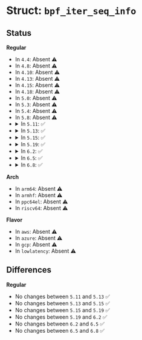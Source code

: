 # Struct: <code>bpf_iter_seq_info</code>

## Status
<b>Regular</b>
<ul>
<li>
In <code>4.4</code>: Absent ⚠️
</li>
<li>
In <code>4.8</code>: Absent ⚠️
</li>
<li>
In <code>4.10</code>: Absent ⚠️
</li>
<li>
In <code>4.13</code>: Absent ⚠️
</li>
<li>
In <code>4.15</code>: Absent ⚠️
</li>
<li>
In <code>4.18</code>: Absent ⚠️
</li>
<li>
In <code>5.0</code>: Absent ⚠️
</li>
<li>
In <code>5.3</code>: Absent ⚠️
</li>
<li>
In <code>5.4</code>: Absent ⚠️
</li>
<li>
In <code>5.8</code>: Absent ⚠️
</li>
<li>
<details>
<summary>In <code>5.11</code>: ✅</summary>

```c
struct bpf_iter_seq_info {
    const struct seq_operations *seq_ops;
    bpf_iter_init_seq_priv_t init_seq_private;
    bpf_iter_fini_seq_priv_t fini_seq_private;
    u32 seq_priv_size;
};
```
</details>
</li>
<li>
<details>
<summary>In <code>5.13</code>: ✅</summary>

```c
struct bpf_iter_seq_info {
    const struct seq_operations *seq_ops;
    bpf_iter_init_seq_priv_t init_seq_private;
    bpf_iter_fini_seq_priv_t fini_seq_private;
    u32 seq_priv_size;
};
```
</details>
</li>
<li>
<details>
<summary>In <code>5.15</code>: ✅</summary>

```c
struct bpf_iter_seq_info {
    const struct seq_operations *seq_ops;
    bpf_iter_init_seq_priv_t init_seq_private;
    bpf_iter_fini_seq_priv_t fini_seq_private;
    u32 seq_priv_size;
};
```
</details>
</li>
<li>
<details>
<summary>In <code>5.19</code>: ✅</summary>

```c
struct bpf_iter_seq_info {
    const struct seq_operations *seq_ops;
    bpf_iter_init_seq_priv_t init_seq_private;
    bpf_iter_fini_seq_priv_t fini_seq_private;
    u32 seq_priv_size;
};
```
</details>
</li>
<li>
<details>
<summary>In <code>6.2</code>: ✅</summary>

```c
struct bpf_iter_seq_info {
    const struct seq_operations *seq_ops;
    bpf_iter_init_seq_priv_t init_seq_private;
    bpf_iter_fini_seq_priv_t fini_seq_private;
    u32 seq_priv_size;
};
```
</details>
</li>
<li>
<details>
<summary>In <code>6.5</code>: ✅</summary>

```c
struct bpf_iter_seq_info {
    const struct seq_operations *seq_ops;
    bpf_iter_init_seq_priv_t init_seq_private;
    bpf_iter_fini_seq_priv_t fini_seq_private;
    u32 seq_priv_size;
};
```
</details>
</li>
<li>
<details>
<summary>In <code>6.8</code>: ✅</summary>

```c
struct bpf_iter_seq_info {
    const struct seq_operations *seq_ops;
    bpf_iter_init_seq_priv_t init_seq_private;
    bpf_iter_fini_seq_priv_t fini_seq_private;
    u32 seq_priv_size;
};
```
</details>
</li>
</ul>
<b>Arch</b>
<ul>
<li>
In <code>arm64</code>: Absent ⚠️
</li>
<li>
In <code>armhf</code>: Absent ⚠️
</li>
<li>
In <code>ppc64el</code>: Absent ⚠️
</li>
<li>
In <code>riscv64</code>: Absent ⚠️
</li>
</ul>
<b>Flavor</b>
<ul>
<li>
In <code>aws</code>: Absent ⚠️
</li>
<li>
In <code>azure</code>: Absent ⚠️
</li>
<li>
In <code>gcp</code>: Absent ⚠️
</li>
<li>
In <code>lowlatency</code>: Absent ⚠️
</li>
</ul>

## Differences
<b>Regular</b>
<ul>
<li>
No changes between <code>5.11</code> and <code>5.13</code> ✅
</li>
<li>
No changes between <code>5.13</code> and <code>5.15</code> ✅
</li>
<li>
No changes between <code>5.15</code> and <code>5.19</code> ✅
</li>
<li>
No changes between <code>5.19</code> and <code>6.2</code> ✅
</li>
<li>
No changes between <code>6.2</code> and <code>6.5</code> ✅
</li>
<li>
No changes between <code>6.5</code> and <code>6.8</code> ✅
</li>
</ul>
